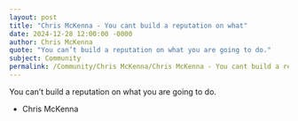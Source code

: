 ```yaml
---
layout: post
title: "Chris McKenna - You cant build a reputation on what"
date: 2024-12-28 12:00:00 -0000
author: Chris McKenna
quote: "You can’t build a reputation on what you are going to do."
subject: Community
permalink: /Community/Chris McKenna/Chris McKenna - You cant build a reputation on what
---
```


You can’t build a reputation on what you are going to do.

- Chris McKenna
